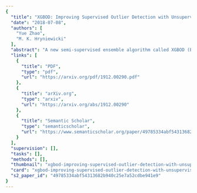 ```yaml
---
{
  "title": "XGBOD: Improving Supervised Outlier Detection with Unsupervised Representation Learning",
  "date": "2018-07-08",
  "authors": [
    "Yue Zhao",
    "M. K. Hryniewicki"
  ],
  "abstract": "A new semi-supervised ensemble algorithm called XGBOD (Extreme Gradient Boosting Outlier Detection) is proposed, described and demonstrated for the enhanced detection of outliers from normal observations in various practical datasets. The proposed framework combines the strengths of both supervised and unsupervised machine learning methods by creating a hybrid approach that exploits each of their individual performance capabilities in outlier detection. XGBOD uses multiple unsupervised outlier mining algorithms to extract useful representations from the underlying data that augment the predictive capabilities of an embedded supervised classifier on an improved feature space. The novel approach is shown to provide superior performance in comparison to competing individual detectors, the full ensemble and two existing representation learning based algorithms across seven outlier datasets.",
  "links": [
    {
      "title": "PDF",
      "type": "pdf",
      "url": "https://arxiv.org/pdf/1912.00290.pdf"
    },
    {
      "title": "arXiv.org",
      "type": "arxiv",
      "url": "https://arxiv.org/abs/1912.00290"
    },
    {
      "title": "Semantic Scholar",
      "type": "semanticscholar",
      "url": "https://www.semanticscholar.org/paper/49785334abf54313682b940c25e7a52cdbe941e9"
    }
  ],
  "supervision": [],
  "tasks": [],
  "methods": [],
  "thumbnail": "xgbod-improving-supervised-outlier-detection-with-unsupervised-representation-learning-thumb.jpg",
  "card": "xgbod-improving-supervised-outlier-detection-with-unsupervised-representation-learning-card.jpg",
  "s2_paper_id": "49785334abf54313682b940c25e7a52cdbe941e9"
}
---
```


